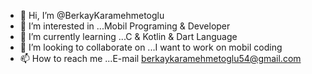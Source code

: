- 👋 Hi, I’m @BerkayKaramehmetoglu
- 👀 I’m interested in ...Mobil Programing & Developer
- 🌱 I’m currently learning ...C & Kotlin & Dart Language
- 💞️ I’m looking to collaborate on ...I want to work on mobil coding
- 📫 How to reach me ...E-mail berkaykaramehmetoglu54@gmail.com 

<!---
BerkayKaramehmetoglu/BerkayKaramehmetoglu is a ✨ special ✨ repository because its `README.md` (this file) appears on your GitHub profile.
You can click the Preview link to take a look at your changes.
--->
